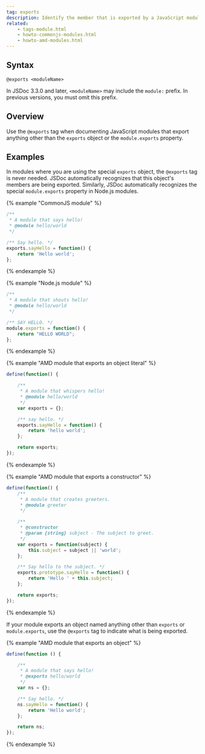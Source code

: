 ```yaml
---
tag: exports
description: Identify the member that is exported by a JavaScript module.
related:
    - tags-module.html
    - howto-commonjs-modules.html
    - howto-amd-modules.html
---
```


## Syntax

`@exports <moduleName>`

In JSDoc 3.3.0 and later, `<moduleName>` may include the `module:` prefix. In previous versions, you
must omit this prefix.


## Overview

Use the `@exports` tag when documenting JavaScript modules that export anything other than the
`exports` object or the `module.exports` property.


## Examples

In modules where you are using the special `exports` object, the `@exports` tag is never needed. JSDoc
automatically recognizes that this object's members are being exported. Similarly, JSDoc
automatically recognizes the special `module.exports` property in Node.js modules.

{% example "CommonJS module" %}

```js
/**
 * A module that says hello!
 * @module hello/world
 */

/** Say hello. */
exports.sayHello = function() {
    return 'Hello world';
};
```
{% endexample %}

{% example "Node.js module" %}

```js
/**
 * A module that shouts hello!
 * @module hello/world
 */

/** SAY HELLO. */
module.exports = function() {
    return "HELLO WORLD";
};
```
{% endexample %}

{% example "AMD module that exports an object literal" %}

```js
define(function() {

    /**
     * A module that whispers hello!
     * @module hello/world
     */
    var exports = {};

    /** say hello. */
    exports.sayHello = function() {
        return 'hello world';
    };

    return exports;
});
```
{% endexample %}

{% example "AMD module that exports a constructor" %}

```js
define(function() {
    /**
     * A module that creates greeters.
     * @module greeter
     */

    /**
     * @constructor
     * @param {string} subject - The subject to greet.
     */
    var exports = function(subject) {
        this.subject = subject || 'world';
    };

    /** Say hello to the subject. */
    exports.prototype.sayHello = function() {
        return 'Hello ' + this.subject;
    };

    return exports;
});
```
{% endexample %}

If your module exports an object named anything other than `exports` or `module.exports`, use the
`@exports` tag to indicate what is being exported.

{% example "AMD module that exports an object" %}

```js
define(function () {

    /**
     * A module that says hello!
     * @exports hello/world
     */
    var ns = {};

    /** Say hello. */
    ns.sayHello = function() {
        return 'Hello world';
    };

    return ns;
});
```
{% endexample %}
